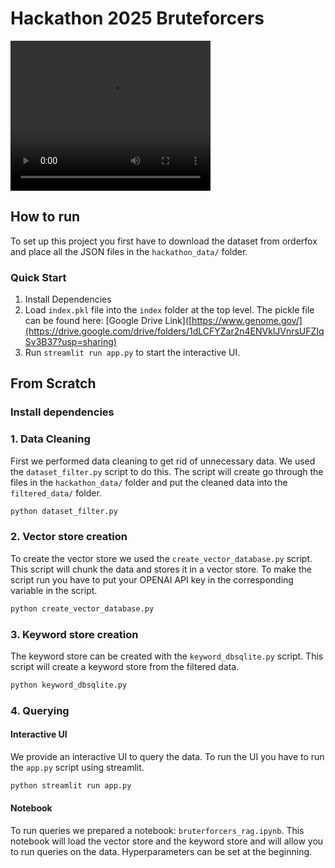 # Hackathon 2025 Bruteforcers

<video width="320" height="240" controls>
  <source src="Gieni Demo.mp4" type="video/mp4">
</video>

## How to run

To set up this project you first have to download the dataset from orderfox and place all the JSON files in the `hackathon_data/` folder. 

### Quick Start

1. Install Dependencies
2. Load `index.pkl` file into the `index` folder at the top level. The pickle file can be found here: [Google Drive Link]([https://www.genome.gov/](https://drive.google.com/drive/folders/1dLCFYZar2n4ENVklJVnrsUFZIqSv3B37?usp=sharing)
3. Run `streamlit run app.py` to start the interactive UI.

## From Scratch

### Install dependencies

### 1. Data Cleaning

First we performed data cleaning to get rid of unnecessary data. We used the `dataset_filter.py` script to do this.
The script will create go through the files in the `hackathon_data/` folder and put the cleaned data into the
`filtered_data/` folder.

```bash
python dataset_filter.py
```

### 2. Vector store creation

To create the vector store we used the `create_vector_database.py` script. This script will chunk the data and stores it in
a vector store. To make the script run you have to put your OPENAI API key in the corresponding variable in the script.

```bash
python create_vector_database.py
```

### 3. Keyword store creation

The keyword store can be created with the `keyword_dbsqlite.py` script. This script will create a keyword store from the filtered data.

```bash
python keyword_dbsqlite.py
```

### 4. Querying

#### Interactive UI

We provide an interactive UI to query the data. To run the UI you have to run the `app.py` script using streamlit.

```bash
python streamlit run app.py
```


#### Notebook

To run queries we prepared a notebook: `bruterforcers_rag.ipynb`. This notebook will load the vector store and the keyword store and will allow you to run queries on the data.
Hyperparameters can be set at the beginning.
